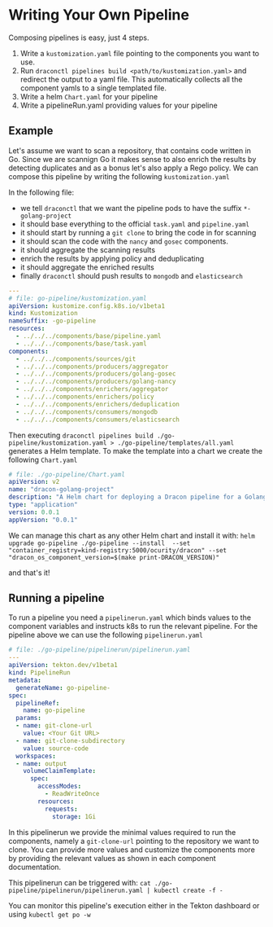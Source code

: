 # Writing Your Own Pipeline

Composing pipelines is easy, just 4 steps.

1. Write a `kustomization.yaml` file pointing to the components you want to use.
2. Run `draconctl pipelines build <path/to/kustomization.yaml>` and redirect the output to a yaml file. This automatically collects all the component yamls to a single templated file.
3. Write a helm `Chart.yaml` for your pipeline
4. Write a pipelineRun.yaml providing values for your pipeline

## Example
Let's assume we want to scan a repository, that contains code written in Go.
Since we are scannign Go it makes sense to also enrich the results by detecting duplicates and as a bonus let's also apply a Rego policy.
We can compose this pipeline by writing the following `kustomization.yaml`


In the following file:
* we tell `draconctl` that we want the pipeline pods to have the suffix `*-golang-project`
* it should base everything to the official `task.yaml` and `pipeline.yaml` 
* it should start by running a `git clone` to bring the code in for scanning
* it should scan the code with the `nancy` and `gosec` components.
* it should aggregate the scanning results
* enrich the results by applying policy and deduplicating
* it should aggregate the enriched results
* finally `draconctl` should push results to `mongodb` and `elasticsearch`


```yaml
---
# file: go-pipeline/kustomization.yaml
apiVersion: kustomize.config.k8s.io/v1beta1
kind: Kustomization
nameSuffix: -go-pipeline
resources:
  - ../../../components/base/pipeline.yaml
  - ../../../components/base/task.yaml
components:
  - ../../../components/sources/git
  - ../../../components/producers/aggregator
  - ../../../components/producers/golang-gosec
  - ../../../components/producers/golang-nancy
  - ../../../components/enrichers/aggregator
  - ../../../components/enrichers/policy
  - ../../../components/enrichers/deduplication
  - ../../../components/consumers/mongodb
  - ../../../components/consumers/elasticsearch

```

Then executing `draconctl pipelines build ./go-pipeline/kustomization.yaml > ./go-pipeline/templates/all.yaml` generates a Helm template.
To make the template into a chart we create the following `Chart.yaml`

```yaml
# file: ./go-pipeline/Chart.yaml
apiVersion: v2
name: "dracon-golang-project"
description: "A Helm chart for deploying a Dracon pipeline for a Golang project."
type: "application"
version: 0.0.1
appVersion: "0.0.1"
```
We can manage this chart as any other Helm chart and install it with:
`helm upgrade go-pipeline ./go-pipeline --install  --set "container_registry=kind-registry:5000/ocurity/dracon" --set "dracon_os_component_version=$(make print-DRACON_VERSION)"`

and that's it!

## Running a pipeline

To run a pipeline you need a `pipelinerun.yaml` which binds values to the component variables and instructs k8s to run the relevant pipeline.
For the pipeline above we can use the following `pipelinerun.yaml`

```yaml
# file: ./go-pipeline/pipelinerun/pipelinerun.yaml
---
apiVersion: tekton.dev/v1beta1
kind: PipelineRun
metadata:
  generateName: go-pipeline-
spec:
  pipelineRef:
    name: go-pipeline
  params:
  - name: git-clone-url
    value: <Your Git URL>
  - name: git-clone-subdirectory
    value: source-code
  workspaces:
  - name: output
    volumeClaimTemplate:
      spec:
        accessModes:
          - ReadWriteOnce
        resources:
          requests:
            storage: 1Gi
```

In this pipelinerun we provide the minimal values required to run the components, namely a `git-clone-url` pointing to the repository we want to clone.
You can provide more values and customize the components more by providing the relevant values as shown in each component documentation.

This pipelinerun can be triggered with: `cat ./go-pipeline/pipelinerun/pipelinerun.yaml | kubectl create -f -`

You can monitor this pipeline's execution either in the Tekton dashboard or using `kubectl get po -w`